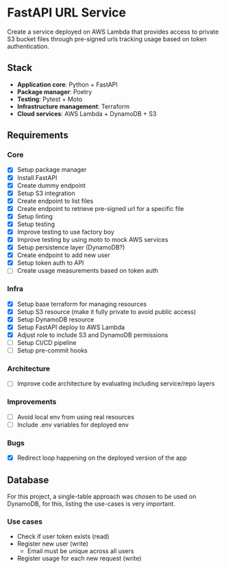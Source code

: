 # FastAPI URL Service

Create a service deployed on AWS Lambda that provides access to private S3 bucket files through pre-signed urls tracking usage based on token authentication.

## Stack

- **Application core**: Python + FastAPI
- **Package manager**: Poetry
- **Testing**: Pytest + Moto
- **Infrastructure management**: Terraform
- **Cloud services**: AWS Lambda + DynamoDB + S3

## Requirements

### Core

- [x] Setup package manager
- [x] Install FastAPI
- [x] Create dummy endpoint
- [x] Setup S3 integration
- [x] Create endpoint to list files
- [x] Create endpoint to retrieve pre-signed url for a specific file
- [x] Setup linting
- [x] Setup testing
- [x] Improve testing to use factory boy
- [x] Improve testing by using moto to mock AWS services
- [x] Setup persistence layer (DynamoDB?)
- [x] Create endpoint to add new user
- [x] Setup token auth to API
- [ ] Create usage measurements based on token auth

### Infra

- [x] Setup base terraform for managing resources
- [x] Setup S3 resource (make it fully private to avoid public access)
- [x] Setup DynamoDB resource
- [x] Setup FastAPI deploy to AWS Lambda
- [x] Adjust role to include S3 and DynamoDB permissions
- [ ] Setup CI/CD pipeline
- [ ] Setup pre-commit hooks

### Architecture

- [ ] Improve code architecture by evaluating including service/repo layers

### Improvements

- [ ] Avoid local env from using real resources
- [ ] Include .env variables for deployed env

### Bugs

- [x] Redirect loop happening on the deployed version of the app

## Database

For this project, a single-table approach was chosen to be used on DynamoDB, for this, listing the use-cases is very important.

### Use cases

- Check if user token exists (read)
- Register new user (write)
  - Email must be unique across all users
- Register usage for each new request (write)
